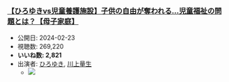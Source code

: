 ### [【ひろゆきvs児童養護施設】子供の自由が奪われる...児童福祉の問題とは？【母子家庭】](https://www.youtube.com/watch?v=XJnfFesGJ-w)
-   公開日: 2024-02-23
-   視聴数: 269,220
-   **いいね数: 2,821**
-   出演者: [ひろゆき](/rehacq_fan/people/ひろゆき "wikilink"), [川上量生](/rehacq_fan/people/川上量生 "wikilink")
    - [![](https://img.youtube.com/vi/XJnfFesGJ-w/hqdefault.jpg)](https://www.youtube.com/watch?v=XJnfFesGJ-w)
